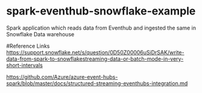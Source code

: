 # spark-eventhub-snowflake-example
Spark application which reads data from Eventhub and ingested the same in Snowflake Data warehouse

#Reference Links
https://support.snowflake.net/s/question/0D50Z00006uSiDrSAK/write-data-from-spark-to-snowflakestreaming-data-or-batch-mode-in-very-short-intervals 

https://github.com/Azure/azure-event-hubs-spark/blob/master/docs/structured-streaming-eventhubs-integration.md


